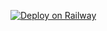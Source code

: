 [![Deploy on Railway](https://heroku.com/button.svg)](https://railway.app/new/template/NbhL3Y?referralCode=yIA9J4)

<!---
Sivatheking/Sivatheking is a ✨ special ✨ repository because its `README.md` (this file) appears on your GitHub profile.
You can click the Preview link to take a look at your changes.
--->
